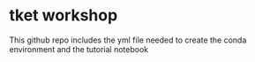 # tket workshop
This github repo includes the yml file needed to create the conda environment and the tutorial notebook

